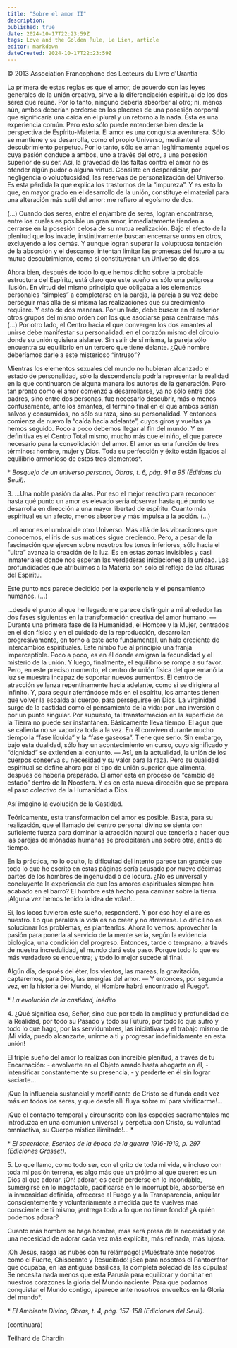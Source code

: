 ```yaml
---
title: "Sobre el amor II"
description: 
published: true
date: 2024-10-17T22:23:59Z
tags: Love and the Golden Rule, Le Lien, article
editor: markdown
dateCreated: 2024-10-17T22:23:59Z
---
```


<p class="v-card tema v-sheet--gris claro aclarar-3 px-2">© 2013 Association Francophone des Lecteurs du Livre d'Urantia</p>


La primera de estas reglas es que el amor, de acuerdo con las leyes generales de la unión creativa, sirve a la diferenciación espiritual de los dos seres que reúne. Por lo tanto, ninguno debería absorber al otro; ni, menos aún, ambos deberían perderse en los placeres de una posesión corporal que significaría una caída en el plural y un retorno a la nada. Ésta es una experiencia común. Pero esto sólo puede entenderse bien desde la perspectiva de Espíritu-Materia. El amor es una conquista aventurera. Sólo se mantiene y se desarrolla, como el propio Universo, mediante el descubrimiento perpetuo. Por lo tanto, sólo se aman legítimamente aquellos cuya pasión conduce a ambos, uno a través del otro, a una posesión superior de su ser. Así, la gravedad de las faltas contra el amor no es ofender algún pudor o alguna virtud. Consiste en desperdiciar, por negligencia o voluptuosidad, las reservas de personalización del Universo. Es esta pérdida la que explica los trastornos de la “impureza”. Y es esto lo que, en mayor grado en el desarrollo de la unión, constituye el material para una alteración más sutil del amor: me refiero al egoísmo de dos.

(...) Cuando dos seres, entre el enjambre de seres, logran encontrarse, entre los cuales es posible un gran amor, inmediatamente tienden a cerrarse en la posesión celosa de su mutua realización. Bajo el efecto de la plenitud que los invade, instintivamente buscan encerrarse unos en otros, excluyendo a los demás. Y aunque logran superar la voluptuosa tentación de la absorción y el descanso, intentan limitar las promesas del futuro a su mutuo descubrimiento, como si constituyeran un Universo de dos.

Ahora bien, después de todo lo que hemos dicho sobre la probable estructura del Espíritu, está claro que este sueño es sólo una peligrosa ilusión. En virtud del mismo principio que obligaba a los elementos personales “simples” a completarse en la pareja, la pareja a su vez debe perseguir más allá de sí misma las realizaciones que su crecimiento requiere. Y esto de dos maneras. Por un lado, debe buscar en el exterior otros grupos del mismo orden con los que asociarse para centrarse más (...) Por otro lado, el Centro hacia el que convergen los dos amantes al unirse debe manifestar su personalidad. en el corazón mismo del círculo donde su unión quisiera aislarse. Sin salir de sí misma, la pareja sólo encuentra su equilibrio en un tercero que tiene delante. ¿Qué nombre deberíamos darle a este misterioso “intruso”?

Mientras los elementos sexuales del mundo no hubieran alcanzado el estado de personalidad, sólo la descendencia podría representar la realidad en la que continuaron de alguna manera los autores de la generación. Pero tan pronto como el amor comenzó a desarrollarse, ya no sólo entre dos padres, sino entre dos personas, fue necesario descubrir, más o menos confusamente, ante los amantes, el término final en el que ambos serían salvos y consumidos, no sólo su raza, sino su personalidad. Y entonces comienza de nuevo la “caída hacia adelante”, cuyos giros y vueltas ya hemos seguido. Poco a poco debemos llegar al fin del mundo. Y en definitiva es el Centro Total mismo, mucho más que el niño, el que parece necesario para la consolidación del amor. El amor es una función de tres términos: hombre, mujer y Dios. Toda su perfección y éxito están ligados al equilibrio armonioso de estos tres elementos\*.

\* _Bosquejo de un universo personal, Obras, t. 6, pág. 91 a 95 (Éditions du Seuil)._

3\. ...Una noble pasión da alas. Por eso el mejor reactivo para reconocer hasta qué punto un amor es elevado sería observar hasta qué punto se desarrolla en dirección a una mayor libertad de espíritu. Cuanto más espiritual es un afecto, menos absorbe y más impulsa a la acción. (...)

...el amor es el umbral de otro Universo. Más allá de las vibraciones que conocemos, el iris de sus matices sigue creciendo. Pero, a pesar de la fascinación que ejercen sobre nosotros los tonos inferiores, sólo hacia el “ultra” avanza la creación de la luz. Es en estas zonas invisibles y casi inmateriales donde nos esperan las verdaderas iniciaciones a la unidad. Las profundidades que atribuimos a la Materia son sólo el reflejo de las alturas del Espíritu.

Este punto nos parece decidido por la experiencia y el pensamiento humanos. (...)

...desde el punto al que he llegado me parece distinguir a mi alrededor las dos fases siguientes en la transformación creativa del amor humano. — Durante una primera fase de la Humanidad, el Hombre y la Mujer, centrados en el don físico y en el cuidado de la reproducción, desarrollan progresivamente, en torno a este acto fundamental, un halo creciente de intercambios espirituales. Este nimbo fue al principio una franja imperceptible. Poco a poco, es en él donde emigran la fecundidad y el misterio de la unión. Y luego, finalmente, el equilibrio se rompe a su favor. Pero, en este preciso momento, el centro de unión física del que emanó la luz se muestra incapaz de soportar nuevos aumentos. El centro de atracción se lanza repentinamente hacia adelante, como si se dirigiera al infinito. Y, para seguir aferrándose más en el espíritu, los amantes tienen que volver la espalda al cuerpo, para perseguirse en Dios. La virginidad surge de la castidad como el pensamiento de la vida: por una inversión o por un punto singular. Por supuesto, tal transformación en la superficie de la Tierra no puede ser instantánea. Básicamente lleva tiempo. El agua que se calienta no se vaporiza toda a la vez. En él conviven durante mucho tiempo la “fase líquida” y la “fase gaseosa”. Tiene que serlo. Sin embargo, bajo esta dualidad, sólo hay un acontecimiento en curso, cuyo significado y “dignidad” se extienden al conjunto. — Así, en la actualidad, la unión de los cuerpos conserva su necesidad y su valor para la raza. Pero su cualidad espiritual se define ahora por el tipo de unión superior que alimenta, después de haberla preparado. El amor está en proceso de “cambio de estado” dentro de la Noosfera. Y es en esta nueva dirección que se prepara el paso colectivo de la Humanidad a Dios.

Así imagino la evolución de la Castidad.

Teóricamente, esta transformación del amor es posible. Basta, para su realización, que el llamado del centro personal divino se sienta con suficiente fuerza para dominar la atracción natural que tendería a hacer que las parejas de mónadas humanas se precipitaran una sobre otra, antes de tiempo.

En la práctica, no lo oculto, la dificultad del intento parece tan grande que todo lo que he escrito en estas páginas sería acusado por nueve décimas partes de los hombres de ingenuidad o de locura. ¿No es universal y concluyente la experiencia de que los amores espirituales siempre han acabado en el barro? El hombre está hecho para caminar sobre la tierra. ¡Alguna vez hemos tenido la idea de volar!...

Sí, los locos tuvieron este sueño, responderé. Y por eso hoy el aire es nuestro. Lo que paraliza la vida es no creer y no atreverse. Lo difícil no es solucionar los problemas, es plantearlos. Ahora lo vemos: aprovechar la pasión para ponerla al servicio de la mente sería, según la evidencia biológica, una condición del progreso. Entonces, tarde o temprano, a través de nuestra incredulidad, el mundo dará este paso. Porque todo lo que es más verdadero se encuentra; y todo lo mejor sucede al final.

Algún día, después del éter, los vientos, las mareas, la gravitación, captaremos, para Dios, las energías del amor. — Y entonces, por segunda vez, en la historia del Mundo, el Hombre habrá encontrado el Fuego\*.

\* _La evolución de la castidad, inédito_

4\. ¿Qué significa eso, Señor, sino que por toda la amplitud y profundidad de la Realidad, por todo su Pasado y todo su Futuro, por todo lo que sufro y todo lo que hago, por las servidumbres, las iniciativas y el trabajo mismo de ¡Mi vida, puedo alcanzarte, unirme a ti y progresar indefinidamente en esta unión!

El triple sueño del amor lo realizas con increíble plenitud, a través de tu Encarnación: - envolverte en el Objeto amado hasta ahogarte en él, - intensificar constantemente su presencia, - y perderte en él sin lograr saciarte...

¡Que la influencia sustancial y mortificante de Cristo se difunda cada vez más en todos los seres, y que desde allí fluya sobre mí para vivificarme!...

¡Que el contacto temporal y circunscrito con las especies sacramentales me introduzca en una comunión universal y perpetua con Cristo, su voluntad omniactiva, su Cuerpo místico ilimitado!... \*

\* _El sacerdote, Escritos de la época de la guerra 1916-1919, p. 297 (Ediciones Grasset)._

5\. Lo que llamo, como todo ser, con el grito de toda mi vida, e incluso con toda mi pasión terrena, es algo más que un prójimo al que querer: es un Dios al que adorar. ¡Oh! adorar, es decir perderse en lo insondable, sumergirse en lo inagotable, pacificarse en lo incorruptible, absorberse en la inmensidad definida, ofrecerse al Fuego y a la Transparencia, aniquilar conscientemente y voluntariamente a medida que te vuelves más consciente de ti mismo, ¡entrega todo a lo que no tiene fondo! ¿A quién podemos adorar?

Cuanto más hombre se haga hombre, más será presa de la necesidad y de una necesidad de adorar cada vez más explícita, más refinada, más lujosa.

¡Oh Jesús, rasga las nubes con tu relámpago! ¡Muéstrate ante nosotros como el Fuerte, Chispeante y Resucitado! ¡Sea para nosotros el Pantocrátor que ocupaba, en las antiguas basílicas, la completa soledad de las cúpulas! Se necesita nada menos que esta Parusía para equilibrar y dominar en nuestros corazones la gloria del Mundo naciente. Para que podamos conquistar el Mundo contigo, aparece ante nosotros envueltos en la Gloria del mundo\*.

\* _El Ambiente Divino, Obras, t. 4, pág. 157-158 (Ediciones del Seuil)._

(continuará)

Teilhard de Chardin

